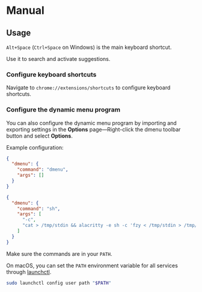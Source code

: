 # Manual

## Usage

`Alt+Space` (`Ctrl+Space` on Windows) is the main keyboard shortcut.

Use it to search and activate suggestions.

### Configure keyboard shortcuts

Navigate to `chrome://extensions/shortcuts` to configure keyboard shortcuts.

### Configure the dynamic menu program

You can also configure the dynamic menu program by importing and exporting settings
in the **Options** page—Right-click the dmenu toolbar button and select **Options**.

Example configuration:

``` json
{
  "dmenu": {
    "command": "dmenu",
    "args": []
  }
}
```

``` json
{
  "dmenu": {
    "command": "sh",
    "args": [
      "-c",
      "cat > /tmp/stdin && alacritty -e sh -c 'fzy < /tmp/stdin > /tmp/stdout' && [ -s /tmp/stdout ] && cat /tmp/stdout"
    ]
  }
}
```

Make sure the commands are in your `PATH`.

On macOS, you can set the `PATH` environment variable for all services through [launchctl].

``` sh
sudo launchctl config user path "$PATH"
```

[launchctl]: https://ss64.com/osx/launchctl.html
